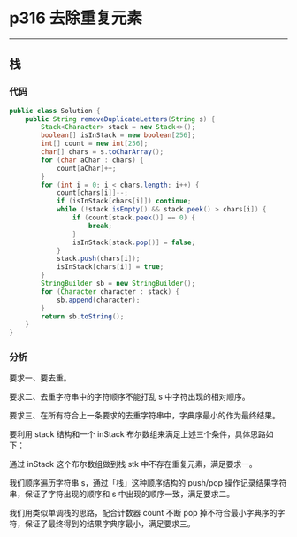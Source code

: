 # p316 去除重复元素
---

## 栈

### 代码

```java
public class Solution {
    public String removeDuplicateLetters(String s) {
        Stack<Character> stack = new Stack<>();
        boolean[] isInStack = new boolean[256];
        int[] count = new int[256];
        char[] chars = s.toCharArray();
        for (char aChar : chars) {
            count[aChar]++;
        }
        for (int i = 0; i < chars.length; i++) {
            count[chars[i]]--;
            if (isInStack[chars[i]]) continue;
            while (!stack.isEmpty() && stack.peek() > chars[i]) {
                if (count[stack.peek()] == 0) {
                    break;
                }
                isInStack[stack.pop()] = false;
            }
            stack.push(chars[i]);
            isInStack[chars[i]] = true;
        }
        StringBuilder sb = new StringBuilder();
        for (Character character : stack) {
            sb.append(character);
        }
        return sb.toString();
    }
}
```

### 分析

要求一、要去重。

要求二、去重字符串中的字符顺序不能打乱 s 中字符出现的相对顺序。

要求三、在所有符合上一条要求的去重字符串中，字典序最小的作为最终结果。

要利用 stack 结构和一个 inStack 布尔数组来满足上述三个条件，具体思路如下：

通过 inStack 这个布尔数组做到栈 stk 中不存在重复元素，满足要求一。

我们顺序遍历字符串 s，通过「栈」这种顺序结构的 push/pop 操作记录结果字符串，保证了字符出现的顺序和 s 中出现的顺序一致，满足要求二。

我们用类似单调栈的思路，配合计数器 count 不断 pop 掉不符合最小字典序的字符，保证了最终得到的结果字典序最小，满足要求三。
